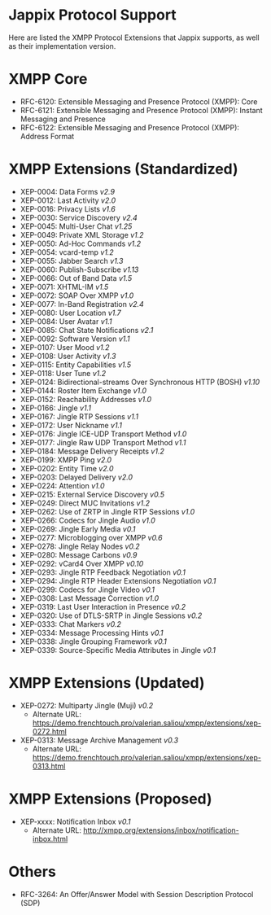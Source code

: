 Jappix Protocol Support
=======================

Here are listed the XMPP Protocol Extensions that Jappix supports, as well as their implementation version.


# XMPP Core

 * RFC-6120: Extensible Messaging and Presence Protocol (XMPP): Core
 * RFC-6121: Extensible Messaging and Presence Protocol (XMPP): Instant Messaging and Presence
 * RFC-6122: Extensible Messaging and Presence Protocol (XMPP): Address Format


# XMPP Extensions (Standardized)

 * XEP-0004: Data Forms *v2.9*
 * XEP-0012: Last Activity *v2.0*
 * XEP-0016: Privacy Lists *v1.6*
 * XEP-0030: Service Discovery *v2.4*
 * XEP-0045: Multi-User Chat *v1.25*
 * XEP-0049: Private XML Storage *v1.2*
 * XEP-0050: Ad-Hoc Commands *v1.2*
 * XEP-0054: vcard-temp *v1.2*
 * XEP-0055: Jabber Search *v1.3*
 * XEP-0060: Publish-Subscribe *v1.13*
 * XEP-0066: Out of Band Data *v1.5*
 * XEP-0071: XHTML-IM *v1.5*
 * XEP-0072: SOAP Over XMPP *v1.0*
 * XEP-0077: In-Band Registration *v2.4*
 * XEP-0080: User Location *v1.7*
 * XEP-0084: User Avatar *v1.1*
 * XEP-0085: Chat State Notifications *v2.1*
 * XEP-0092: Software Version *v1.1*
 * XEP-0107: User Mood *v1.2*
 * XEP-0108: User Activity *v1.3*
 * XEP-0115: Entity Capabilities *v1.5*
 * XEP-0118: User Tune *v1.2*
 * XEP-0124: Bidirectional-streams Over Synchronous HTTP (BOSH) *v1.10*
 * XEP-0144: Roster Item Exchange *v1.0*
 * XEP-0152: Reachability Addresses *v1.0*
 * XEP-0166: Jingle *v1.1*
 * XEP-0167: Jingle RTP Sessions *v1.1*
 * XEP-0172: User Nickname *v1.1*
 * XEP-0176: Jingle ICE-UDP Transport Method *v1.0*
 * XEP-0177: Jingle Raw UDP Transport Method *v1.1*
 * XEP-0184: Message Delivery Receipts *v1.2*
 * XEP-0199: XMPP Ping *v2.0*
 * XEP-0202: Entity Time *v2.0*
 * XEP-0203: Delayed Delivery *v2.0*
 * XEP-0224: Attention *v1.0*
 * XEP-0215: External Service Discovery *v0.5*
 * XEP-0249: Direct MUC Invitations *v1.2*
 * XEP-0262: Use of ZRTP in Jingle RTP Sessions *v1.0*
 * XEP-0266: Codecs for Jingle Audio *v1.0*
 * XEP-0269: Jingle Early Media *v0.1*
 * XEP-0277: Microblogging over XMPP *v0.6*
 * XEP-0278: Jingle Relay Nodes *v0.2*
 * XEP-0280: Message Carbons *v0.9*
 * XEP-0292: vCard4 Over XMPP *v0.10*
 * XEP-0293: Jingle RTP Feedback Negotiation *v0.1*
 * XEP-0294: Jingle RTP Header Extensions Negotiation *v0.1*
 * XEP-0299: Codecs for Jingle Video *v0.1*
 * XEP-0308: Last Message Correction *v1.0*
 * XEP-0319: Last User Interaction in Presence *v0.2*
 * XEP-0320: Use of DTLS-SRTP in Jingle Sessions *v0.2*
 * XEP-0333: Chat Markers *v0.2*
 * XEP-0334: Message Processing Hints *v0.1*
 * XEP-0338: Jingle Grouping Framework *v0.1*
 * XEP-0339: Source-Specific Media Attributes in Jingle *v0.1*


# XMPP Extensions (Updated)

 * XEP-0272: Multiparty Jingle (Muji) *v0.2*
   * Alternate URL: https://demo.frenchtouch.pro/valerian.saliou/xmpp/extensions/xep-0272.html
 * XEP-0313: Message Archive Management *v0.3*
   * Alternate URL: https://demo.frenchtouch.pro/valerian.saliou/xmpp/extensions/xep-0313.html


# XMPP Extensions (Proposed)
 * XEP-xxxx: Notification Inbox *v0.1*
   * Alternate URL: http://xmpp.org/extensions/inbox/notification-inbox.html


# Others

 * RFC-3264: An Offer/Answer Model with Session Description Protocol (SDP)
